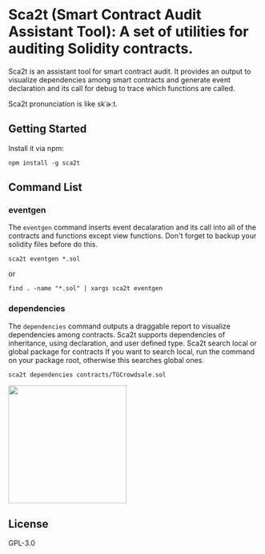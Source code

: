 # Sca2t (Smart Contract Audit Assistant Tool): A set of utilities for auditing Solidity contracts.

#### 

Sca2t is an assistant tool for smart contract audit. It provides an output to visualize dependencies among smart contracts and generate event declaration and its call for debug to trace which functions are called.

Sca2t pronunciation is like skˈɚːt.

## Getting Started

Install it via npm:

```shell
npm install -g sca2t
```

## Command List

### eventgen

The `eventgen` command inserts event decalaration and its call into all of the contracts and functions except view functions.
Don't forget to backup your solidity files before do this.

```shell
sca2t eventgen *.sol
```
or

```shell
find . -name "*.sol" | xargs sca2t eventgen
```


### dependencies

The `dependencies` command outputs a draggable report to visualize dependencies among contracts.
Sca2t supports dependencies of inheritance, using declaration, and user defined type.
Sca2t search local or global package for contracts
If you want to search local, run the command on your package root, otherwise this searches global ones.

```shell
sca2t dependencies contracts/TGCrowdsale.sol
```


<img src="https://raw.githubusercontent.com/wiki/tagomaru/sca2t/images/dependencies.png" height="236">

## License

GPL-3.0

